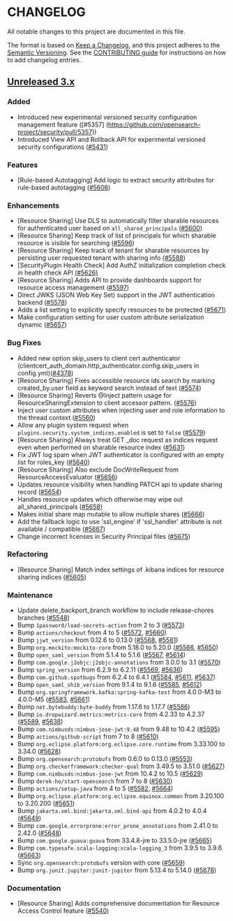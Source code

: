 # CHANGELOG
All notable changes to this project are documented in this file.

The format is based on [Keep a Changelog](https://keepachangelog.com/en/1.0.0/), and this project adheres to the [Semantic Versioning](https://semver.org/spec/v2.0.0.html). See the [CONTRIBUTING guide](./CONTRIBUTING.md#Changelog) for instructions on how to add changelog entries.

## [Unreleased 3.x]
### Added
- Introduced new experimental versioned security configuration management feature ([#5357] (https://github.com/opensearch-project/security/pull/5357))
- Introduced View API and Rollback API for experimental versioned security configurations ([#5431](https://github.com/opensearch-project/security/pull/5431))

### Features

* [Rule-based Autotagging] Add logic to extract security attributes for rule-based autotagging ([#5606](https://github.com/opensearch-project/security/pull/5606))

### Enhancements

- [Resource Sharing] Use DLS to automatically filter sharable resources for authenticated user based on `all_shared_principals` ([#5600](https://github.com/opensearch-project/security/pull/5600))
- [Resource Sharing] Keep track of list of principals for which sharable resource is visible for searching ([#5596](https://github.com/opensearch-project/security/pull/5596))
- [Resource Sharing] Keep track of tenant for sharable resources by persisting user requested tenant with sharing info ([#5588](https://github.com/opensearch-project/security/pull/5588))
- [SecurityPlugin Health Check] Add AuthZ initialization completion check in health check API [(#5626)](https://github.com/opensearch-project/security/pull/5626)
- [Resource Sharing] Adds API to provide dashboards support for resource access management ([#5597](https://github.com/opensearch-project/security/pull/5597))
- Direct JWKS (JSON Web Key Set) support in the JWT authentication backend ([#5578](https://github.com/opensearch-project/security/pull/5578))
- Adds a list setting to explicitly specify resources to be protected ([#5671](https://github.com/opensearch-project/security/pull/5671))
- Make configuration setting for user custom attribute serialization dynamic ([#5657](https://github.com/opensearch-project/security/pull/5657))

### Bug Fixes

- Added new option skip_users to client cert authenticator  (clientcert_auth_domain.http_authenticator.config.skip_users in config.yml)([#4378](https://github.com/opensearch-project/security/pull/5525))
- [Resource Sharing] Fixes accessible resource ids search by marking created_by.user field as keyword search instead of text ([#5574](https://github.com/opensearch-project/security/pull/5574))
- [Resource Sharing] Reverts @Inject pattern usage for ResourceSharingExtension to client accessor pattern. ([#5576](https://github.com/opensearch-project/security/pull/5576))
- Inject user custom attributes when injecting user and role information to the thread context ([#5560](https://github.com/opensearch-project/security/pull/5560))
- Allow any plugin system request when `plugins.security.system_indices.enabled` is set to `false` ([#5579](https://github.com/opensearch-project/security/pull/5579))
- [Resource Sharing] Always treat GET _doc request as indices request even when performed on sharable resource index ([#5631](https://github.com/opensearch-project/security/pull/5631))
- Fix JWT log spam when JWT authenticator is configured with an empty list for roles_key ([#5640](https://github.com/opensearch-project/security/pull/5640))
- [Resource Sharing] Also exclude DocWriteRequest from ResourceAccessEvaluator ([#5656](https://github.com/opensearch-project/security/pull/5656))
- Updates resource visibility when handling PATCH api to update sharing record ([#5654](https://github.com/opensearch-project/security/pull/5654))
- Handles resource updates which otherwise may wipe out all_shared_principals ([#5658](https://github.com/opensearch-project/security/pull/5658))
- Makes initial share map mutable to allow multiple shares ([#5666](https://github.com/opensearch-project/security/pull/5666))
- Add the fallback logic to use 'ssl_engine' if 'ssl_handler' attribute is not available / compatible ([#5667](https://github.com/opensearch-project/security/pull/5667))
- Change incorrect licenses in Security Principal files ([#5675](https://github.com/opensearch-project/security/pull/5675))

### Refactoring

- [Resource Sharing] Match index settings of .kibana indices for resource sharing indices ([#5605](https://github.com/opensearch-project/security/pull/5605))

### Maintenance
- Update delete_backport_branch workflow to include release-chores branches ([#5548](https://github.com/opensearch-project/security/pull/5548))
- Bump `1password/load-secrets-action` from 2 to 3 ([#5573](https://github.com/opensearch-project/security/pull/5573))
- Bump `actions/checkout` from 4 to 5 ([#5572](https://github.com/opensearch-project/security/pull/5572), [#5660](https://github.com/opensearch-project/security/pull/5660))
- Bump `jjwt_version` from 0.12.6 to 0.13.0 ([#5568](https://github.com/opensearch-project/security/pull/5568), [#5581](https://github.com/opensearch-project/security/pull/5581))
- Bump `org.mockito:mockito-core` from 5.18.0 to 5.20.0 ([#5566](https://github.com/opensearch-project/security/pull/5566), [#5650](https://github.com/opensearch-project/security/pull/5650))
- Bump `open_saml_version` from 5.1.4 to 5.1.6 ([#5567](https://github.com/opensearch-project/security/pull/5567), [#5614](https://github.com/opensearch-project/security/pull/5614))
- Bump `com.google.j2objc:j2objc-annotations` from 3.0.0 to 3.1 ([#5570](https://github.com/opensearch-project/security/pull/5570))
- Bump `spring_version` from 6.2.9 to 6.2.11 ([#5569](https://github.com/opensearch-project/security/pull/5569), [#5636](https://github.com/opensearch-project/security/pull/5636))
- Bump `com.github.spotbugs` from 6.2.4 to 6.4.1 ([#5584](https://github.com/opensearch-project/security/pull/5584), [#5611](https://github.com/opensearch-project/security/pull/5611), [#5637](https://github.com/opensearch-project/security/pull/5637))
- Bump `open_saml_shib_version` from 9.1.4 to 9.1.6 ([#5585](https://github.com/opensearch-project/security/pull/5585), [#5612](https://github.com/opensearch-project/security/pull/5612))
- Bump `org.springframework.kafka:spring-kafka-test` from 4.0.0-M3 to 4.0.0-M5 ([#5583](https://github.com/opensearch-project/security/pull/5583), [#5661](https://github.com/opensearch-project/security/pull/5661))
- Bump `net.bytebuddy:byte-buddy` from 1.17.6 to 1.17.7 ([#5586](https://github.com/opensearch-project/security/pull/5586))
- Bump `io.dropwizard.metrics:metrics-core` from 4.2.33 to 4.2.37 ([#5589](https://github.com/opensearch-project/security/pull/5589), [#5638](https://github.com/opensearch-project/security/pull/5638))
- Bump `com.nimbusds:nimbus-jose-jwt:9.48` from 9.48 to 10.4.2 ([#5595](https://github.com/opensearch-project/security/pull/5595))
- Bump `actions/github-script` from 7 to 8 ([#5610](https://github.com/opensearch-project/security/pull/5610))
- Bump `org.eclipse.platform:org.eclipse.core.runtime` from 3.33.100 to 3.34.0 ([#5628](https://github.com/opensearch-project/security/pull/5628))
- Bump `org.opensearch:protobufs` from 0.6.0 to 0.13.0 ([#5553](https://github.com/opensearch-project/security/pull/5553))
- Bump `org.checkerframework:checker-qual` from 3.49.5 to 3.51.0 ([#5627](https://github.com/opensearch-project/security/pull/5627))
- Bump `com.nimbusds:nimbus-jose-jwt` from 10.4.2 to 10.5 ([#5629](https://github.com/opensearch-project/security/pull/5629))
- Bump `derek-ho/start-opensearch` from 7 to 8 ([#5630](https://github.com/opensearch-project/security/pull/5630))
- Bump `actions/setup-java` from 4 to 5 ([#5582](https://github.com/opensearch-project/security/pull/5582), [#5664](https://github.com/opensearch-project/security/pull/5664))
- Bump `org.eclipse.platform:org.eclipse.equinox.common` from 3.20.100 to 3.20.200 ([#5651](https://github.com/opensearch-project/security/pull/5651))
- Bump `jakarta.xml.bind:jakarta.xml.bind-api` from 4.0.2 to 4.0.4 ([#5649](https://github.com/opensearch-project/security/pull/5649))
- Bump `com.google.errorprone:error_prone_annotations` from 2.41.0 to 2.42.0 ([#5648](https://github.com/opensearch-project/security/pull/5648))
- Bump `com.google.guava:guava` from 33.4.8-jre to 33.5.0-jre ([#5665](https://github.com/opensearch-project/security/pull/5665))
- Bump `com.typesafe.scala-logging:scala-logging_3` from 3.9.5 to 3.9.6 ([#5663](https://github.com/opensearch-project/security/pull/5663))
- Sync `org.opensearch:protobufs` version with core ([#5659](https://github.com/opensearch-project/security/pull/5659))
- Bump `org.junit.jupiter:junit-jupiter` from 5.13.4 to 5.14.0 ([#5678](https://github.com/opensearch-project/security/pull/5678))

### Documentation

- [Resource Sharing] Adds comprehensive documentation for Resource Access Control feature ([#5540](https://github.com/opensearch-project/security/pull/5540))

[Unreleased 3.x]: https://github.com/opensearch-project/security/compare/3.2...main
